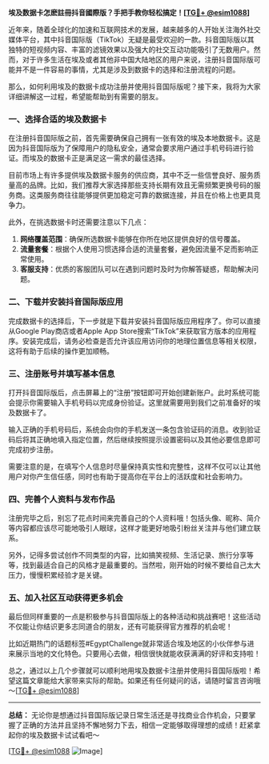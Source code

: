 **埃及数据卡怎麽註冊抖音國際版？手把手教你轻松搞定！[[TG💪+ @esim1088](https://t.me/s/esim1088)]**

近年来，随着全球化的加速和互联网技术的发展，越来越多的人开始关注海外社交媒体平台，其中抖音国际版（TikTok）无疑是最受欢迎的一款。抖音国际版以其独特的短视频内容、丰富的滤镜效果以及强大的社交互动功能吸引了无数用户。然而，对于许多生活在埃及或者其他非中国大陆地区的用户来说，注册抖音国际版可能并不是一件容易的事情，尤其是涉及到数据卡的选择和注册流程的问题。

那么，如何利用埃及的数据卡成功注册并使用抖音国际版呢？接下来，我将为大家详细讲解这一过程，希望能帮助到有需要的朋友。

### 一、选择合适的埃及数据卡

在注册抖音国际版之前，首先需要确保自己拥有一张有效的埃及本地数据卡。这是因为抖音国际版为了保障用户的隐私安全，通常会要求用户通过手机号码进行验证。而埃及的数据卡正是满足这一需求的最佳选择。

目前市场上有许多提供埃及数据卡服务的供应商，其中不乏一些信誉良好、服务质量高的品牌。比如，我们推荐大家选择那些支持长期有效且无需频繁更换号码的服务商。这类服务商往往能够提供更加稳定可靠的数据连接，并且在价格上也更具竞争力。

此外，在挑选数据卡时还需要注意以下几点：
1. **网络覆盖范围**：确保所选数据卡能够在你所在地区提供良好的信号覆盖。
2. **流量套餐**：根据个人使用习惯选择合适的流量套餐，避免因流量不足而影响正常使用。
3. **客服支持**：优质的客服团队可以在遇到问题时及时为你解答疑惑，帮助解决问题。

### 二、下载并安装抖音国际版应用

完成数据卡的选择后，下一步就是下载并安装抖音国际版应用程序了。你可以直接从Google Play商店或者Apple App Store搜索“TikTok”来获取官方版本的应用程序。安装完成后，请务必检查是否允许该应用访问你的地理位置信息等相关权限，这将有助于后续的操作更加顺畅。

### 三、注册账号并填写基本信息

打开抖音国际版后，点击屏幕上的“注册”按钮即可开始创建新账户。此时系统可能会提示你需要输入手机号码以完成身份验证。这里就需要用到我们之前准备好的埃及数据卡了。

输入正确的手机号码后，系统会向你的手机发送一条包含验证码的消息。收到验证码后将其正确地填入指定位置，然后继续按照提示设置密码以及其他必要信息即可完成初步注册。

需要注意的是，在填写个人信息时尽量保持真实性和完整性，这样不仅可以让其他用户对你产生信任感，同时也有助于提高你在平台上的活跃度和社会影响力。

### 四、完善个人资料与发布作品

注册完毕之后，别忘了花点时间来完善自己的个人资料哦！包括头像、昵称、简介等内容都应该尽可能地吸引人眼球，这样才能更好地吸引粉丝关注并与他们建立联系。

另外，记得多尝试创作不同类型的内容，比如搞笑视频、生活记录、旅行分享等等，找到最适合自己的风格才是最重要的。当然啦，刚开始的时候不要给自己太大压力，慢慢积累经验才是关键。

### 五、加入社区互动获得更多机会

最后但同样重要的一点是积极参与抖音国际版上的各种活动和挑战赛吧！这些活动不仅能让你结识更多志同道合的朋友，还有可能获得官方推荐的机会呢！

比如近期热门的话题标签#EgyptChallenge就非常适合埃及地区的小伙伴参与进来展示当地的文化特色。只要用心去做，相信很快就能收获满满的好评和支持啦！

总之，通过以上几个步骤就可以顺利地用埃及数据卡注册并使用抖音国际版啦！希望这篇文章能给大家带来实际的帮助。如果还有任何疑问的话，请随时留言咨询哦～[[TG💪+ @esim1088](https://t.me/s/esim1088)]

---

**总结：**
无论你是想通过抖音国际版记录日常生活还是寻找商业合作机会，只要掌握了正确的方法并且坚持不懈地努力下去，相信一定能够取得理想的成绩！赶紧拿起你的埃及数据卡试试看吧～

[[TG💪+ @esim1088](https://t.me/s/esim1088) ![Image](https://i.postimg.cc/4NQfJmqS/Snipaste-2025-05-13-00-14-12.png)]